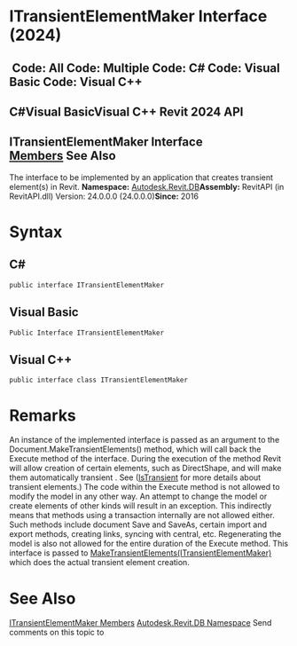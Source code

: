 # ITransientElementMaker Interface (2024)

﻿
 Code: All Code: Multiple Code: C# Code: Visual Basic Code: Visual C++   
---  
C#Visual BasicVisual C++
Revit 2024 API  
---  
ITransientElementMaker Interface  
[Members](ca5ba0a1-1e7a-e60d-576d-40344ce6cc78.md "ITransientElementMaker Members") See Also  
---  
The interface to be implemented by an application that creates transient element(s) in Revit. 
**Namespace:** [Autodesk.Revit.DB](87546ba7-461b-c646-cbb1-2cb8f5bff8b2.md "Autodesk.Revit.DB Namespace")**Assembly:** RevitAPI (in RevitAPI.dll) Version: 24.0.0.0 (24.0.0.0)**Since:** 2016 
# Syntax
C#  
---  
```text
public interface ITransientElementMaker
```
  
Visual Basic  
---  
```text
Public Interface ITransientElementMaker
```
  
Visual C++  
---  
```text
public interface class ITransientElementMaker
```
  
# Remarks
An instance of the implemented interface is passed as an argument to the Document.MakeTransientElements() method, which will call back the Execute method of the interface.
During the execution of the method Revit will allow creation of certain elements, such as DirectShape, and will make them automatically transient . See ([IsTransient](f391d235-555f-6651-99c6-895fc443f8d8.md "IsTransient Property") for more details about transient elements.)
The code within the Execute method is not allowed to modify the model in any other way. An attempt to change the model or create elements of other kinds will result in an exception. This indirectly means that methods using a transaction internally are not allowed either. Such methods include document Save and SaveAs, certain import and export methods, creating links, syncing with central, etc.
Regenerating the model is also not allowed for the entire duration of the Execute method.
This interface is passed to [MakeTransientElements(ITransientElementMaker)](0decdddc-ae4a-d46d-d141-9d37e7973e05.md "MakeTransientElements Method") which does the actual transient element creation.
# See Also
[ITransientElementMaker Members](ca5ba0a1-1e7a-e60d-576d-40344ce6cc78.md "ITransientElementMaker Members")
[Autodesk.Revit.DB Namespace](87546ba7-461b-c646-cbb1-2cb8f5bff8b2.md "Autodesk.Revit.DB Namespace")
Send comments on this topic to 